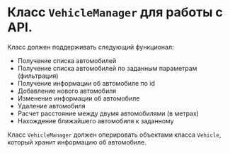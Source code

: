 # Класс `VehicleManager` для работы с API.
Класс должен поддерживать следующий функционал:
- Получение списка автомобилей
- Получение списка автомобилей по заданным параметрам (фильтрация)
- Получение информации об автомобиле по id
- Добавление нового автомобиля
- Изменение информации об автомобиле
- Удаление автомобиля
- Расчет расстояние между двумя автомобилями (в метрах)
- Нахождение ближайшего автомобиля к заданному

Класс `VehicleManager` должен оперировать объектами класса `Vehicle`, который хранит информацию об автомобиле.
